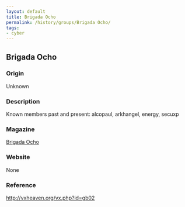 ```yaml
---
layout: default
title: Brigada Ocho
permalink: /history/groups/Brigada Ocho/
tags:
- cyber
---
```


## Brigada Ocho

### Origin
Unknown

### Description
Known members past and present: alcopaul, arkhangel, energy, secuxp

### Magazine
[Brigada Ocho](http://vxheaven.org/vx.php?id=zb02)

### Website
None

### Reference
http://vxheaven.org/vx.php?id=gb02
